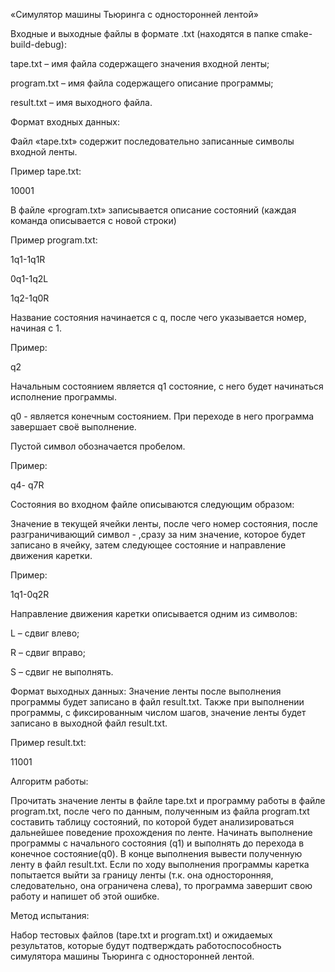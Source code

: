 «Симулятор машины Тьюринга с односторонней лентой»


Входные и выходные файлы в формате .txt (находятся в папке cmake-build-debug):

tape.txt – имя файла содержащего значения входной ленты;

program.txt – имя файла содержащего описание программы;

result.txt – имя выходного файла.

Формат входных данных:

Файл «tape.txt» содержит последовательно записанные символы входной ленты.

Пример tape.txt: 

10001

В файле «program.txt» записывается описание состояний (каждая команда описывается с новой строки)

Пример program.txt: 

1q1-1q1R

0q1-1q2L

1q2-1q0R

Название состояния начинается с q, после чего указывается номер, начиная с 1.

Пример:

q2

Начальным состоянием является q1 состояние, с него будет начинаться исполнение программы.

q0 - является конечным состоянием. При переходе в него программа завершает своё выполнение.

Пустой символ обозначается пробелом.

Пример:

 q4- q7R
 
Состояния во входном файле описываются следующим образом:

Значение в текущей ячейки ленты, после чего номер состояния, после разграничивающий символ - ,сразу за ним значение, которое будет записано в ячейку, затем следующее состояние и направление движения каретки.

Пример: 

1q1-0q2R

Направление движения каретки описывается одним из символов:

L – сдвиг влево;

R – сдвиг вправо;

S – сдвиг не выполнять.

Формат выходных данных:
Значение ленты после выполнения программы будет записано в файл result.txt.
Также при выполнении программы, с фиксированным числом шагов, значение ленты будет записано в выходной файл result.txt.

Пример result.txt: 

11001

Алгоритм работы:

Прочитать значение ленты в файле tape.txt и программу работы в файле program.txt, после чего по данным, полученным из файла program.txt составить таблицу состояний, по которой будет анализироваться дальнейшее поведение прохождения по ленте. Начинать выполнение программы с начального состояния (q1) и выполнять до перехода в конечное состояние(q0). В конце выполнения вывести полученную ленту в файл result.txt.
Если по ходу выполнения программы каретка попытается выйти за границу ленты (т.к. она односторонняя, следовательно, она ограничена слева), то программа завершит свою работу и напишет об этой ошибке.

Метод испытания: 

Набор тестовых файлов (tape.txt и program.txt) и ожидаемых результатов, которые будут подтверждать работоспособность симулятора машины Тьюринга с односторонней лентой.
